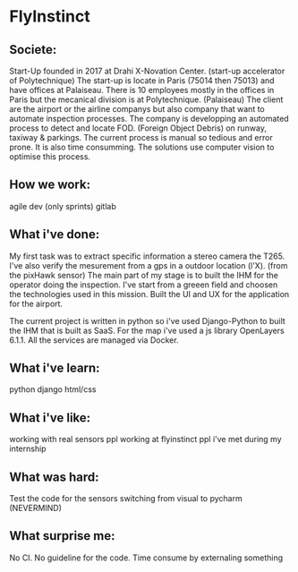 # FlyInstinct

## Societe:

Start-Up founded in 2017 at Drahi X-Novation Center. (start-up accelerator of Polytechnique)
The start-up is locate in Paris (75014 then 75013) and have offices at Palaiseau.
There is 10 employees mostly in the offices in Paris but the mecanical division is at Polytechnique. (Palaiseau)
The client are the airport or the airline companys but also company that want to automate inspection processes.
The company is developping an automated process to detect and locate FOD. (Foreign Object Debris) on runway, taxiway & parkings.
The current process is manual so tedious and error prone. It is also time consumming.
The solutions use computer vision to optimise this process.

## How we work:
agile dev (only sprints)
gitlab

## What i've done:
My first task was to extract specific information a stereo camera the T265.
I've also verify the mesurement from a gps in a outdoor location (l'X). (from the pixHawk sensor)
The main part of my stage is to built the IHM for the operator doing the inspection.
I've start from a greeen field and choosen the technologies used in this mission.
Built the UI and UX for the application for the airport.

The current project is written in python so i've used Django-Python to built the IHM that is built as SaaS.
For the map i've used a js library OpenLayers 6.1.1.
All the services are managed via Docker.

## What i've learn:
python
django
html/css

## What i've like:
working with real sensors
ppl working at flyinstinct
ppl i've met during my internship

## What was hard:
Test the code for the sensors
switching from visual to pycharm (NEVERMIND)

## What surprise me:
No CI.
No guideline for the code.
Time consume by externaling something
